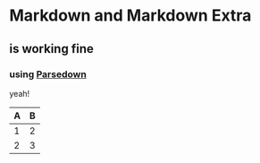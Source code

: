 # Markdown and Markdown Extra
## is working fine
### using [Parsedown](http://www.parsedown.org)

yeah!

|A|B|
|-|-|
|1|2|
|2|3|